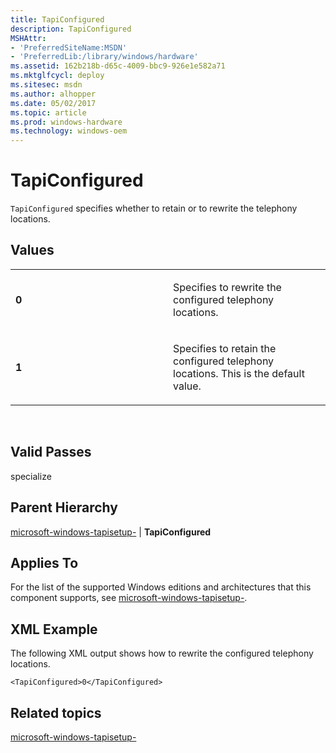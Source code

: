 ```yaml
---
title: TapiConfigured
description: TapiConfigured
MSHAttr:
- 'PreferredSiteName:MSDN'
- 'PreferredLib:/library/windows/hardware'
ms.assetid: 162b218b-d65c-4009-bbc9-926e1e582a71
ms.mktglfcycl: deploy
ms.sitesec: msdn
ms.author: alhopper
ms.date: 05/02/2017
ms.topic: article
ms.prod: windows-hardware
ms.technology: windows-oem
---
```


# TapiConfigured


`TapiConfigured` specifies whether to retain or to rewrite the telephony locations.

## Values


<table>
<colgroup>
<col width="50%" />
<col width="50%" />
</colgroup>
<tbody>
<tr class="odd">
<td><p><strong>0</strong></p></td>
<td><p>Specifies to rewrite the configured telephony locations.</p></td>
</tr>
<tr class="even">
<td><p><strong>1</strong></p></td>
<td><p>Specifies to retain the configured telephony locations. This is the default value.</p></td>
</tr>
</tbody>
</table>

 

## Valid Passes


specialize

## Parent Hierarchy


[microsoft-windows-tapisetup-](microsoft-windows-tapisetup.md) | **TapiConfigured**

## Applies To


For the list of the supported Windows editions and architectures that this component supports, see [microsoft-windows-tapisetup-](microsoft-windows-tapisetup.md).

## XML Example


The following XML output shows how to rewrite the configured telephony locations.

```
<TapiConfigured>0</TapiConfigured>
```

## Related topics


[microsoft-windows-tapisetup-](microsoft-windows-tapisetup.md)

 

 







